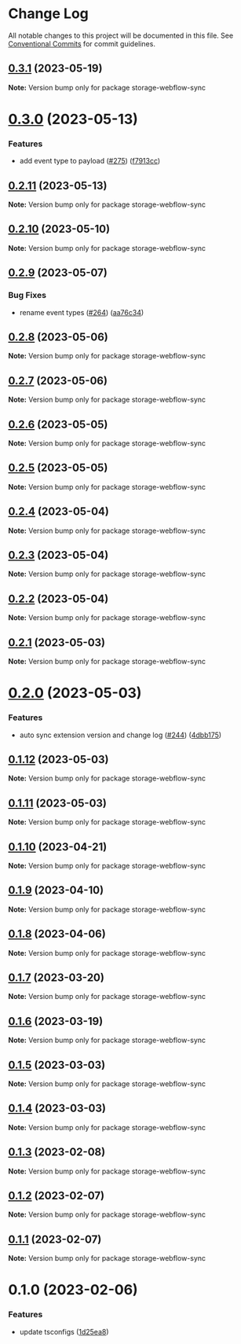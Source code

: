 # Change Log

All notable changes to this project will be documented in this file.
See [Conventional Commits](https://conventionalcommits.org) for commit guidelines.

## [0.3.1](https://github.com/simplycubed/extensions/compare/storage-webflow-sync@0.3.0...storage-webflow-sync@0.3.1) (2023-05-19)

**Note:** Version bump only for package storage-webflow-sync

# [0.3.0](https://github.com/simplycubed/extensions/compare/storage-webflow-sync@0.2.11...storage-webflow-sync@0.3.0) (2023-05-13)

### Features

- add event type to payload ([#275](https://github.com/simplycubed/extensions/issues/275)) ([f7913cc](https://github.com/simplycubed/extensions/commit/f7913cc7bc118ecdcd22b71aa79895dfe3b85fb0))

## [0.2.11](https://github.com/simplycubed/extensions/compare/storage-webflow-sync@0.2.10...storage-webflow-sync@0.2.11) (2023-05-13)

**Note:** Version bump only for package storage-webflow-sync

## [0.2.10](https://github.com/simplycubed/extensions/compare/storage-webflow-sync@0.2.9...storage-webflow-sync@0.2.10) (2023-05-10)

**Note:** Version bump only for package storage-webflow-sync

## [0.2.9](https://github.com/simplycubed/extensions/compare/storage-webflow-sync@0.2.8...storage-webflow-sync@0.2.9) (2023-05-07)

### Bug Fixes

- rename event types ([#264](https://github.com/simplycubed/extensions/issues/264)) ([aa76c34](https://github.com/simplycubed/extensions/commit/aa76c3457fb5e6700a7050fa26eb09e1f78d7add))

## [0.2.8](https://github.com/simplycubed/extensions/compare/storage-webflow-sync@0.2.7...storage-webflow-sync@0.2.8) (2023-05-06)

**Note:** Version bump only for package storage-webflow-sync

## [0.2.7](https://github.com/simplycubed/extensions/compare/storage-webflow-sync@0.2.6...storage-webflow-sync@0.2.7) (2023-05-06)

**Note:** Version bump only for package storage-webflow-sync

## [0.2.6](https://github.com/simplycubed/extensions/compare/storage-webflow-sync@0.2.5...storage-webflow-sync@0.2.6) (2023-05-05)

**Note:** Version bump only for package storage-webflow-sync

## [0.2.5](https://github.com/simplycubed/extensions/compare/storage-webflow-sync@0.2.4...storage-webflow-sync@0.2.5) (2023-05-05)

**Note:** Version bump only for package storage-webflow-sync

## [0.2.4](https://github.com/simplycubed/extensions/compare/storage-webflow-sync@0.2.3...storage-webflow-sync@0.2.4) (2023-05-04)

**Note:** Version bump only for package storage-webflow-sync

## [0.2.3](https://github.com/simplycubed/extensions/compare/storage-webflow-sync@0.2.2...storage-webflow-sync@0.2.3) (2023-05-04)

**Note:** Version bump only for package storage-webflow-sync

## [0.2.2](https://github.com/simplycubed/extensions/compare/storage-webflow-sync@0.2.1...storage-webflow-sync@0.2.2) (2023-05-04)

**Note:** Version bump only for package storage-webflow-sync

## [0.2.1](https://github.com/simplycubed/extensions/compare/storage-webflow-sync@0.2.0...storage-webflow-sync@0.2.1) (2023-05-03)

**Note:** Version bump only for package storage-webflow-sync

# [0.2.0](https://github.com/simplycubed/extensions/compare/storage-webflow-sync@0.1.12...storage-webflow-sync@0.2.0) (2023-05-03)

### Features

- auto sync extension version and change log ([#244](https://github.com/simplycubed/extensions/issues/244)) ([4dbb175](https://github.com/simplycubed/extensions/commit/4dbb17526fae5189a89164186fcf9866f555c7ea))

## [0.1.12](https://github.com/simplycubed/extensions/compare/storage-webflow-sync@0.1.11...storage-webflow-sync@0.1.12) (2023-05-03)

**Note:** Version bump only for package storage-webflow-sync

## [0.1.11](https://github.com/simplycubed/extensions/compare/storage-webflow-sync@0.1.10...storage-webflow-sync@0.1.11) (2023-05-03)

**Note:** Version bump only for package storage-webflow-sync

## [0.1.10](https://github.com/simplycubed/extensions/compare/storage-webflow-sync@0.1.9...storage-webflow-sync@0.1.10) (2023-04-21)

**Note:** Version bump only for package storage-webflow-sync

## [0.1.9](https://github.com/simplycubed/extensions/compare/storage-webflow-sync@0.1.8...storage-webflow-sync@0.1.9) (2023-04-10)

**Note:** Version bump only for package storage-webflow-sync

## [0.1.8](https://github.com/simplycubed/extensions/compare/storage-webflow-sync@0.1.7...storage-webflow-sync@0.1.8) (2023-04-06)

**Note:** Version bump only for package storage-webflow-sync

## [0.1.7](https://github.com/simplycubed/extensions/compare/storage-webflow-sync@0.1.6...storage-webflow-sync@0.1.7) (2023-03-20)

**Note:** Version bump only for package storage-webflow-sync

## [0.1.6](https://github.com/simplycubed/extensions/compare/storage-webflow-sync@0.1.5...storage-webflow-sync@0.1.6) (2023-03-19)

**Note:** Version bump only for package storage-webflow-sync

## [0.1.5](https://github.com/simplycubed/extensions/compare/storage-webflow-sync@0.1.4...storage-webflow-sync@0.1.5) (2023-03-03)

**Note:** Version bump only for package storage-webflow-sync

## [0.1.4](https://github.com/simplycubed/extensions/compare/storage-webflow-sync@0.1.3...storage-webflow-sync@0.1.4) (2023-03-03)

**Note:** Version bump only for package storage-webflow-sync

## [0.1.3](https://github.com/simplycubed/extensions/compare/storage-webflow-sync@0.1.2...storage-webflow-sync@0.1.3) (2023-02-08)

**Note:** Version bump only for package storage-webflow-sync

## [0.1.2](https://github.com/simplycubed/extensions/compare/storage-webflow-sync@0.1.1...storage-webflow-sync@0.1.2) (2023-02-07)

**Note:** Version bump only for package storage-webflow-sync

## [0.1.1](https://github.com/simplycubed/extensions/compare/storage-webflow-sync@0.1.0...storage-webflow-sync@0.1.1) (2023-02-07)

**Note:** Version bump only for package storage-webflow-sync

# 0.1.0 (2023-02-06)

### Features

- update tsconfigs ([1d25ea8](https://github.com/simplycubed/extensions/commit/1d25ea8eebc38bcb2fe02fd21d7913d344de67c4))
